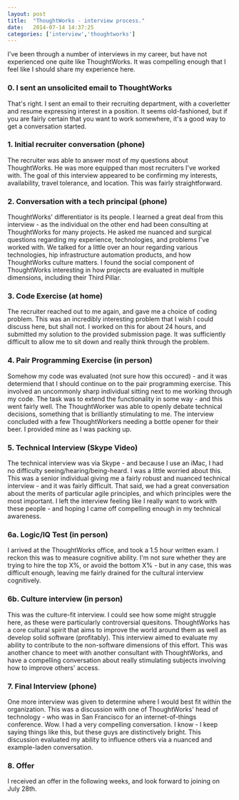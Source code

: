 ```yaml
---
layout: post
title:  "ThoughtWorks - interview process."
date:   2014-07-14 14:37:25
categories: ['interview','thoughtworks']
---
```


I've been through a number of interviews in my career, but have not experienced one quite like ThoughtWorks.  It was compelling enough that I feel like I should share my experience here.


### 0. I sent an unsolicited email to ThoughtWorks

That's right.  I sent an email to their recruiting department, with a coverletter and resume expressing interest in a position.  It seems old-fashioned, but if you are fairly certain that you want to work somewhere, it's a good way to get a conversation started.

### 1. Initial recruiter conversation (phone)

The recruiter was able to answer most of my questions about ThoughtWorks.  He was more equipped than most recruiters I've worked with. The goal of this interview appeared to be confirming my interests, availability, travel tolerance, and location.  This was fairly straightforward.

### 2. Conversation with a tech principal (phone)

ThoughtWorks' differentiator is its people. I learned a great deal from this interview - as the individual on the other end had been consulting at ThoughtWorks for many projects.  He asked me nuanced and surgical questions regarding my experience, technologies, and problems I've worked with.  We talked for a little over an hour regarding various technologies, hip infrastructure automation products, and how ThoughtWorks culture matters.  I found the social component of ThoughtWorks interesting in how projects are evaluated in multiple dimensions, including their Third Pillar.  

### 3. Code Exercise (at home)

The recruiter reached out to me again, and gave me a choice of coding problem.  This was an incredibly interesting problem that I wish I could discuss here, but shall not.  I worked on this for about 24 hours, and submitted my solution to the provided submission page.  It was sufficiently difficult to allow me to sit down and really think through the problem.

### 4. Pair Programming Exercise (in person)

Somehow my code was evaluated (not sure how this occured) - and it was determiend that I should continue on to the pair programming exercise.  This involved an uncommonly sharp individual sitting next to me working through my code.  The task was to extend the functionality in some way - and this went fairly well.  The ThoughtWorker was able to openly debate technical decisions, something that is brilliantly stimulating to me.  The interview concluded with a few ThoughtWorkers needing a bottle opener for their beer.  I provided mine as I was packing up.  

### 5. Technical Interview (Skype Video)

The technical interview was via Skype - and because I use an iMac, I had no difficulty seeing/hearing/being-heard.  I was a little worried about this.  This was a senior individual giving me a fairly robust and nuanced technical interview - and it was fairly difficult.  That said, we had a great conversation about the merits of particular agile principles, and which principles were the most important.  I left the interview feeling like I really want to work with these people - and hoping I came off compelling enough in my technical awareness.

### 6a. Logic/IQ Test (in person)

I arrived at the ThoughtWorks office, and took a 1.5 hour written exam.  I reckon this was to measure cognitive ability.  I'm not sure whether they are trying to hire the top X%, or avoid the bottom X% - but in any case, this was difficult enough, leaving me fairly drained for the cultural interview cognitively.  

### 6b. Culture interview (in person)

This was the culture-fit interview.  I could see how some might struggle here, as these were particularly controversial quesitons.  ThoughtWorks has a core cultural spirit that aims to improve the world around them as well as develop solid software (profitably).  This interview aimed to evaluate my ability to contribute to the non-software dimensions of this effort.  This was another chance to meet with another consultant with ThoughtWorks, and have a compelling conversation about really stimulating subjects involving how to improve others' access.

### 7.  Final Interview (phone)

One more interview was given to determine where I would best fit within the organization.  This was a discussion with one of ThoughtWorks' head of technology - who was in San Francisco for an internet-of-things conference.  Wow.  I had a very compelling conversation.  I know - I keep saying things like this, but these guys are distinctively bright.  This discussion evaluated my ability to influence others via a nuanced and example-laden conversation.

### 8. Offer

I received an offer in the following weeks, and look forward to joining on July 28th.  

